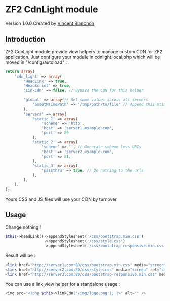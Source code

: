 ZF2 CdnLight module
========

Version 1.0.0 Created by [Vincent Blanchon](http://developpeur-zend-framework.fr/)

Introduction
------------

ZF2 CdnLight module provide view helpers to manage custom CDN for ZF2 application.
Just configure your module in cdnlight.local.php which will be moved in "/config/autoload" :

```php
return array(
    'cdn_light' => array(
        'HeadLink' => true,
        'HeadScriot' => true,
        'LinkCdn' => false, // Bypass the CDN for this helper
        
        'global' => array(// Set some values across all servers
            'assetMTimePath' => '/tmp/path/to/file' // Append this mtime in your query string
        ),
        'servers' => array(
            'static_1' => array(
                'scheme' => 'http',
                'host' => 'server1.example.com',
                'port' => 80
            ),
            'static_2' => array(
                'scheme' => '', // Generate scheme less URIs
                'host' => 'server2.example.com',
                'port' => 81,
            ),
            'static_3' => array(
                'passthru' => true, // Do nothing to the urls
            ),
        ),
    ),
);
```

Yours CSS and JS files will use your CDN by turnover.

Usage
------------

Change nothing !

```php
$this->headLink()->appendStylesheet('/css/bootstrap.min.css')
                 ->appendStylesheet('/css/style.css')
                 ->appendStylesheet('/css/bootstrap-responsive.min.css');
```

Result will be :

```php
<link href="http://server1.com:80/css/bootstrap.min.css" media="screen" rel="stylesheet" type="text/css" />
<link href="http://server2.com:80/css/style.css" media="screen" rel="stylesheet" type="text/css" />
<link href="http://server3.com:80/css/bootstrap-responsive.min.css" media="screen" rel="stylesheet" type="text/css" />
```

You can use a link view helper for a standalone usage :

```php
<img src="<?php $this->linkCdn('/img/logo.png'); ?>" alt="" />
```
